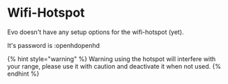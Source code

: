 # Wifi-Hotspot

Evo doesn't have any setup options for the wifi-hotspot (yet).

It's password is :openhdopenhd

{% hint style="warning" %}
Warning using the hotspot will interfere with your range, please use it with caution and deactivate it when not used.
{% endhint %}
